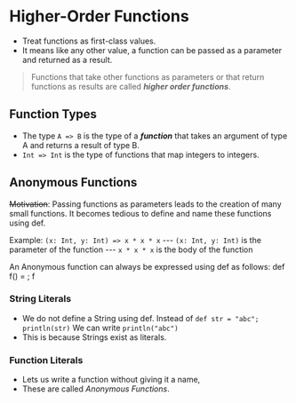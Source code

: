 # Higher-Order Functions

- Treat functions as first-class values.
- It means like any other value, a function can be passed as a parameter and returned as a result.

> Functions that take other functions as parameters or that return functions as results are called ***higher order functions***.

## Function Types
- The type `A => B` is the type of a ***function*** that takes an argument of type A and returns a result of type B.
- `Int => Int` is the type of functions that map integers to integers.

## Anonymous Functions
~~Motivation~~: Passing functions as parameters leads to the creation of many small functions.  It becomes tedious to define and name these functions using def.

Example:
`(x: Int, y: Int) => x * x * x`
--- `(x: Int, y: Int)` is the parameter of the function
--- `x * x * x` is the body of the function

An Anonymous function can always be expressed using def as follows:
def f() = ; f
### String Literals
- We do not define a String using def.
Instead of
	`def str = "abc"; println(str)`
We can write
	`println("abc")`
- This is because Strings exist as literals.

### Function Literals
- Lets us write a function without giving it a name,
-  These are called *Anonymous Functions*.

<!--stackedit_data:
eyJoaXN0b3J5IjpbMTk5NDA4MTk5Myw5MjEyMzMxNTldfQ==
-->